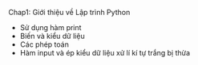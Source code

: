 Chap1: Giới thiệu về Lập trình Python
- Sử dụng hàm print
- Biến và kiểu dữ liệu
- Các phép toán
- Hàm input và ép kiểu dữ liệu xử lí kí tự trắng bị thừa
